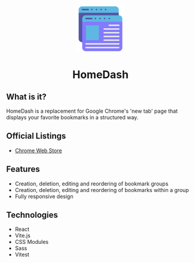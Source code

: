 <div align="center">
  <img width="128" src="https://github.com/websavva/home-dash/blob/master/src/public/icon128.png" />
  <h1>HomeDash</h1>
</div>

## What is it?
HomeDash is a replacement for Google Chrome's 'new tab' page that displays your favorite bookmarks in a structured way. 

## Official Listings

- [Chrome Web Store](https://chromewebstore.google.com/detail/homedash-enhanced-new-tab/ndnbhanjlibkgnalfbojjmjlpnnedojf)

## Features
- Creation, deletion, editing and reordering of bookmark groups
- Creation, deletion, editing and reordering of bookmarks within a group
- Fully responsive design

## Technologies
- React
- Vite.js
- CSS Modules
- Sass
- Vitest


